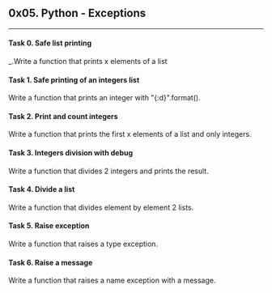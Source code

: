 ## 0x05. Python - Exceptions


---
#### Task 0. Safe list printing

_.Write a function that prints x elements of a list
#### Task 1. Safe printing of an integers list
Write a function that prints an integer with "{:d}".format().
#### Task 2. Print and count integers
Write a function that prints the first x elements of a list and only integers.
#### Task 3. Integers division with debug
Write a function that divides 2 integers and prints the result.
#### Task 4. Divide a list
Write a function that divides element by element 2 lists.
#### Task 5. Raise exception
Write a function that raises a type exception.
#### Task 6. Raise a message
Write a function that raises a name exception with a message.
